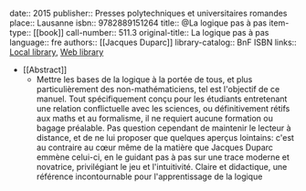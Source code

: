 date:: 2015
publisher:: Presses polytechniques et universitaires romandes
place:: Lausanne
isbn:: 9782889151264
title:: @La logique pas à pas
item-type:: [[book]]
call-number:: 511.3
original-title:: La logique pas à pas
language:: fre
authors:: [[Jacques Duparc]]
library-catalog:: BnF ISBN
links:: [Local library](zotero://select/library/items/BR7MKQ7A), [Web library](https://www.zotero.org/users/16481611/items/BR7MKQ7A)

- [[Abstract]]
	- Mettre les bases de la logique à la portée de tous, et plus particulièrement des non-mathématiciens, tel est l'objectif de ce manuel. Tout spécifiquement conçu pour les étudiants entretenant une relation conflictuelle avec les sciences, ou définitivement rétifs aux maths et au formalisme, il ne requiert aucune formation ou bagage préalable. Pas question cependant de maintenir le lecteur à distance, et de ne lui proposer que quelques aperçus lointains: c'est au contraire au cœur même de la matière que Jacques Duparc emmène celui-ci, en le guidant pas à pas sur une trace moderne et novatrice, privilégiant le jeu et l'intuitivité. Claire et didactique, une référence incontournable pour l'apprentissage de la logique